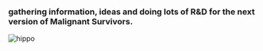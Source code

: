 ### gathering information, ideas and doing lots of R&D for the next version of Malignant Survivors.
![hippo](https://shared.cloudflare.steamstatic.com/store_item_assets/steam/apps/2783610/extras/malignant.gif)

<!--
**nidaynere/nidaynere** is a ✨ _special_ ✨ repository because its `README.md` (this file) appears on your GitHub profile.

Here are some ideas to get you started:

- 🔭 I’m currently working on ...
- 🌱 I’m currently learning ...
- 👯 I’m looking to collaborate on ...
- 🤔 I’m looking for help with ...
- 💬 Ask me about ...
- 📫 How to reach me: ...
- 😄 Pronouns: ...
- ⚡ Fun fact: ...
-->
